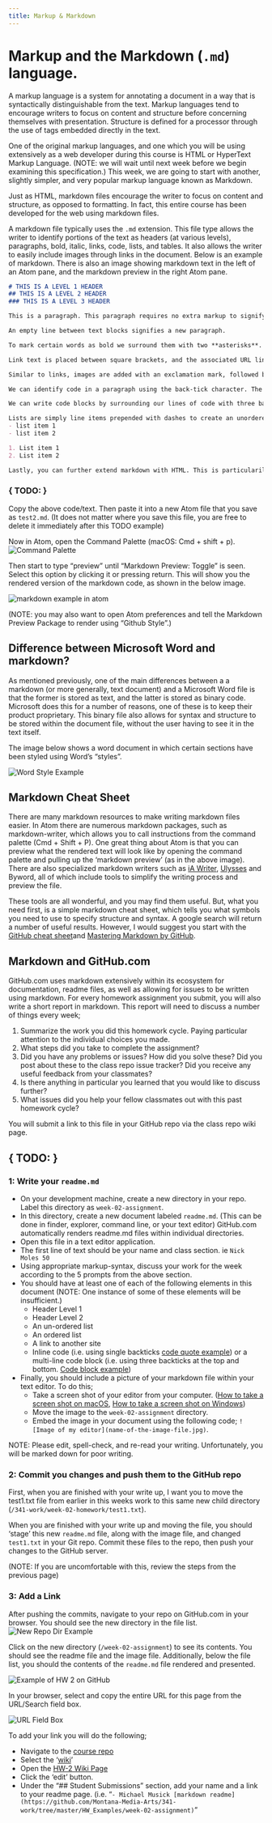 ```yaml
---
title: Markup & Markdown
---
```

# Markup and the Markdown (`.md`) language.

A markup language is a system for annotating a document in a way that is syntactically distinguishable from the text.
Markup languages tend to encourage writers to focus on content and structure before concerning themselves with presentation.
Structure is defined for a processor through the use of tags embedded directly in the text.

One of the original markup languages, and one which you will be using extensively as a web developer during this course is HTML or HyperText Markup Language. (NOTE: we will wait until next week before we begin examining this specification.) This week, we are going to start with another, slightly simpler, and very popular markup language known as Markdown.

Just as HTML, markdown files encourage the writer to focus on content and structure, as opposed to formatting. In fact, this entire course has been developed for the web using markdown files.

A markdown file typically uses the `.md` extension. This file type allows the writer to identify portions of the text as headers (at various levels), paragraphs, bold, italic, links, code, lists, and tables. It also allows the writer to easily include images through links in the document. Below is an example of markdown. There is also an image showing markdown text in the left of an Atom pane, and the markdown preview in the right Atom pane.

```markdown
# THIS IS A LEVEL 1 HEADER
## THIS IS A LEVEL 2 HEADER
### THIS IS A LEVEL 3 HEADER

This is a paragraph. This paragraph requires no extra markup to signify it as such.

An empty line between text blocks signifies a new paragraph.

To mark certain words as bold we surround them with two **asterisks**. To mark certain words as emphasized or italic we surround them with a single *asterisk*.

Link text is placed between square brackets, and the associated URL link follows between parenthesis. [This is an example link](https://michaelmusick.com)

Similar to links, images are added with an exclamation mark, followed by square brackets with an image description, finally followed by the exact or relative url to the image in paranthesis. ![This is an Example Image](../imgs/markdown_example_in_atom.jpg)

We can identify code in a paragraph using the back-tick character. The back-tick is the leftmost key on number line, below the esc key on most American keyboards. `var Der = 20`.

We can write code blocks by surrounding our lines of code with three backticks. After the opening set of backticks, you should write the language you are writing (ie. markdown, html, css, javascript). See [https://help.github.com/articles/creating-and-highlighting-code-blocks/] for more info.

Lists are simply line items prepended with dashes to create an unordered list or numbers to create an ordered list.
- list item 1
- list item 2

1. List item 1
2. List item 2

Lastly, you can further extend markdown with HTML. This is particularily useful for adding embedded videos from [YouTube](youtube.com). You will be shown how to do this in the coming weeks.
```


### { TODO: }
Copy the above code/text. Then paste it into a new Atom file that you save as `test2.md`. (It does not matter where you save this file, you are free to delete it immediately after this TODO example)

Now in Atom, open the Command Palette (macOS: Cmd + shift + p).
![Command Palette](../imgs/atomCmdPlt.png)

Then start to type “preview” until “Markdown Preview: Toggle” is seen. Select this option by clicking it or pressing return. This will show you the rendered version of the markdown code, as shown in the below image.

![markdown example in atom](../imgs/markdown_example_in_atom.jpg)

(NOTE: you may also want to open Atom preferences and tell the Markdown Preview Package to render using “Github Style”.)

## Difference between Microsoft Word and markdown?
As mentioned previously, one of the main differences between a a markdown (or more generally, text document) and a Microsoft Word file is that the former is stored as text, and the latter is stored as binary code. Microsoft does this for a number of reasons, one of these is to keep their product proprietary. This binary file also allows for syntax and structure to be stored within the document file, without the user having to see it in the text itself.

The image below shows a word document in which certain sections have been styled using Word’s “styles”.

![Word Style Example](../imgs/wordStyles.png)

## Markdown Cheat Sheet
There are many markdown resources to make writing markdown files easier. In Atom there are numerous markdown packages, such as markdown-writer, which allows you to call instructions from the command palette (Cmd + Shift + P). One great thing about Atom is that you can preview what the rendered text will look like by opening the command palette and pulling up the ‘markdown preview’ (as in the above image). There are also specialized markdown writers such as [iA Writer](https://ia.net/writer), [Ulysses](https://www.ulyssesapp.com) and Byword, all of which include tools to simplify the writing process and preview the file.

These tools are all wonderful, and you may find them useful. But, what you need first, is a simple markdown cheat sheet, which tells you what symbols you need to use to specify structure and syntax. A google search will return a number of useful results.  However, I would suggest you start with the [GitHub cheat sheet](https://github.com/adam-p/markdown-here/wiki/Markdown-Cheatsheet)and [Mastering Markdown by GitHub](https://guides.github.com/features/mastering-markdown/).

## Markdown and GitHub.com
GitHub.com uses markdown extensively within its ecosystem for documentation, readme files, as well as allowing for issues to be written using markdown. For every homework assignment you submit, you will also write a short report in markdown. This report will need to discuss a number of things every week;

1. Summarize the work you did this homework cycle. Paying particular attention to the individual choices you made.
2. What steps did you take to complete the assignment?
3. Did you have any problems or issues? How did you solve these? Did you post about these to the class repo issue tracker? Did you receive any useful feedback from your classmates?
4. Is there anything in particular you learned that you would like to discuss further?
5. What issues did you help your fellow classmates out with this past homework cycle?

You will submit a link to this file in your GitHub repo via the class repo wiki page.


<h2 id="hw2todo">{ TODO: }</h2>

### 1: Write your `readme.md`

- On your development machine, create a new directory in your repo. Label this directory as `week-02-assignment`.
- In this directory, create a new document labeled `readme.md`. (This can be done in finder, explorer, command line, or your text editor) GitHub.com automatically renders readme.md files within individual directories.
- Open this file in a text editor application.
- The first line of text should be your name and class section. ie `Nick Moles 50`
- Using appropriate markup-syntax, discuss your work for the week according to the 5 prompts from the above section.
- You should have at least one of each of the following elements in this document (NOTE: One instance of some of these elements will be insufficient.)
	- Header Level 1
	- Header Level 2
	- An un-ordered list
	- An ordered list
	- A link to another site
	- Inline code (i.e. using single backticks [code quote example](https://help.github.com/articles/basic-writing-and-formatting-syntax/#quoting-code)) or a multi-line code block (i.e. using three backticks at the top and bottom. [Code block example](https://help.github.com/articles/creating-and-highlighting-code-blocks/))
- Finally, you should include a picture of your markdown file within your text editor. To do this;
	- Take a screen shot of your editor from your computer. ([How to take a screen shot on macOS](https://support.apple.com/en-us/HT201361), [How to take a screen shot on Windows](https://www.cnet.com/how-to/how-to-take-a-screenshot-in-any-version-of-windows/))
	- Move the image to the `week-02-assignment` directory.
	- Embed the image in your document using the following code; `![Image of my editor](name-of-the-image-file.jpg)`.

NOTE: Please edit, spell-check, and re-read your writing. Unfortunately, you will be marked down for poor writing.

### 2: Commit you changes and push them to the GitHub repo
First, when you are finished with your write up, I want you to move the test1.txt file from earlier in this weeks work to this same new child directory (`/341-work/week-02-homework/test1.txt`).

When you are finished with your write up and moving the file, you should ‘stage’ this new `readme.md` file, along with the image file, and changed `test1.txt` in your Git repo. Commit these files to the repo, then push your changes to the GitHub server.

(NOTE: If you are uncomfortable with this, review the steps from the previous page)

### 3: Add a Link
After pushing the commits, navigate to your repo on GitHub.com in your browser. You should see the new directory in the file list.
![New Repo Dir Example](../imgs/newRepoDir.png)

Click on the new directory (`/week-02-assignment`) to see its contents. You should see the readme file and the image file. Additionally, below the file list, you should the contents of the `readme.md` file rendered and presented.

![Example of HW 2 on GitHub](../imgs/exampleHW2.png)

In your browser, select and copy the entire URL for this page from the URL/Search field box.

![URL Field Box](../imgs/browserURLSelect.png)

To add your link you will do the following;

- Navigate to the [course repo](https://github.com/Montana-Media-Arts/341-work)
- Select the ‘[wiki](https://github.com/Montana-Media-Arts/341-work/wiki)’
- Open the [HW-2 Wiki Page](https://github.com/Montana-Media-Arts/341-work/wiki/Week-2-HW)
- Click the ‘edit’ button.
- Under the “## Student Submissions” section, add your name and a link to your readme page. (i.e. “`- Michael Musick [markdown readme](https://github.com/Montana-Media-Arts/341-work/tree/master/HW_Examples/week-02-assignment)`”
